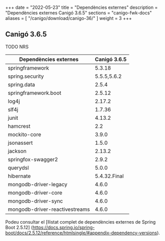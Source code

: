 +++
date        = "2022-05-23"
title       = "Dependències externes"
description = "Dependències externes Canigó 3.6.5"
sections    = "canigo-fwk-docs"
aliases = [
    "/canigo/download/canigo-36/"
]
weight      = 3
+++

## Canigó 3.6.5

TODO NRS

|          Dependències externes       |      Canigó 3.6.5     |
|---------------------------------     |---------------------- |
| springframework                      |  5.3.18               |
| spring.security                      |  5.5.5,5.6.2          |
| spring.data                          |  2.5.4                |
| springframework.boot                 |  2.5.12               |
| log4j                                |  2.17.2               |
| slf4j                                |  1.7.36               |
| junit                                |  4.13.2               |
| hamcrest                             |  2.2                  |
| mockito-core                         |  3.9.0                |
| jsonassert                           |  1.5.0                |
| jackson                              |  2.13.2               |
| springfox-swagger2                   |  2.9.2                |
| querydsl                             |  5.0.0                |
| hibernate                            |  5.4.32.Final         |
| mongodb-driver-legacy                |  4.6.0                |
| mongodb-driver-core                  |  4.6.0                |
| mongodb-driver-sync                  |  4.6.0                |
| mongodb-driver-reactivestreams       |  4.6.0                |

Podeu consultar el [llistat complet de dependències externes de Spring Boot 2.5.12]
(https://docs.spring.io/spring-boot/docs/2.5.12/reference/htmlsingle/#appendix-dependency-versions).
